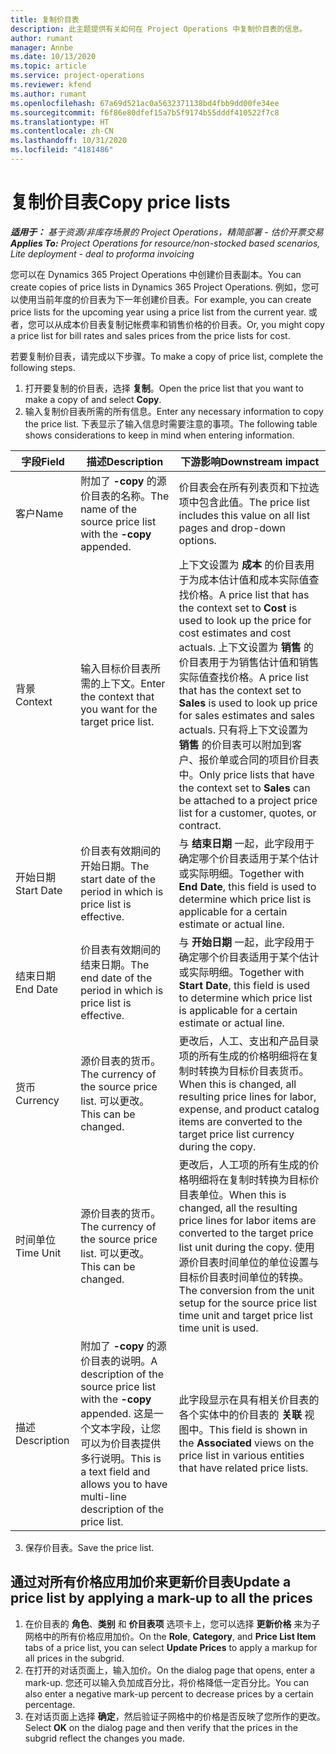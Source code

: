 ```yaml
---
title: 复制价目表
description: 此主题提供有关如何在 Project Operations 中复制价目表的信息。
author: rumant
manager: Annbe
ms.date: 10/13/2020
ms.topic: article
ms.service: project-operations
ms.reviewer: kfend
ms.author: rumant
ms.openlocfilehash: 67a69d521ac0a5632371138bd4fbb9dd00fe34ee
ms.sourcegitcommit: f6f86e80dfef15a7b5f9174b55dddf410522f7c8
ms.translationtype: HT
ms.contentlocale: zh-CN
ms.lasthandoff: 10/31/2020
ms.locfileid: "4181486"
---
```

# <a name="copy-price-lists"></a><span data-ttu-id="9b234-103">复制价目表</span><span class="sxs-lookup"><span data-stu-id="9b234-103">Copy price lists</span></span>

<span data-ttu-id="9b234-104">_**适用于：** 基于资源/非库存场景的 Project Operations，精简部署 - 估价开票交易_</span><span class="sxs-lookup"><span data-stu-id="9b234-104">_**Applies To:** Project Operations for resource/non-stocked based scenarios, Lite deployment - deal to proforma invoicing_</span></span>

<span data-ttu-id="9b234-105">您可以在 Dynamics 365 Project Operations 中创建价目表副本。</span><span class="sxs-lookup"><span data-stu-id="9b234-105">You can create copies of price lists in Dynamics 365 Project Operations.</span></span> <span data-ttu-id="9b234-106">例如，您可以使用当前年度的价目表为下一年创建价目表。</span><span class="sxs-lookup"><span data-stu-id="9b234-106">For example, you can create price lists for the upcoming year using a price list from the current year.</span></span>  <span data-ttu-id="9b234-107">或者，您可以从成本价目表复制记帐费率和销售价格的价目表。</span><span class="sxs-lookup"><span data-stu-id="9b234-107">Or, you might copy a price list for bill rates and sales prices from the price lists for cost.</span></span> 

<span data-ttu-id="9b234-108">若要复制价目表，请完成以下步骤。</span><span class="sxs-lookup"><span data-stu-id="9b234-108">To make a copy of price list, complete the following steps.</span></span>

1. <span data-ttu-id="9b234-109">打开要复制的价目表，选择 **复制**。</span><span class="sxs-lookup"><span data-stu-id="9b234-109">Open the price list that you want to make a copy of and select **Copy**.</span></span>
2. <span data-ttu-id="9b234-110">输入复制价目表所需的所有信息。</span><span class="sxs-lookup"><span data-stu-id="9b234-110">Enter any necessary information to copy the price list.</span></span> <span data-ttu-id="9b234-111">下表显示了输入信息时需要注意的事项。</span><span class="sxs-lookup"><span data-stu-id="9b234-111">The following table shows considerations to keep in mind when entering information.</span></span>

| <span data-ttu-id="9b234-112">字段</span><span class="sxs-lookup"><span data-stu-id="9b234-112">Field</span></span> | <span data-ttu-id="9b234-113">描述</span><span class="sxs-lookup"><span data-stu-id="9b234-113">Description</span></span> | <span data-ttu-id="9b234-114">下游影响</span><span class="sxs-lookup"><span data-stu-id="9b234-114">Downstream impact</span></span> |
| --- | --- | --- |
| <span data-ttu-id="9b234-115">客户</span><span class="sxs-lookup"><span data-stu-id="9b234-115">Name</span></span> | <span data-ttu-id="9b234-116">附加了 **-copy** 的源价目表的名称。</span><span class="sxs-lookup"><span data-stu-id="9b234-116">The name of the source price list with the **-copy** appended.</span></span> | <span data-ttu-id="9b234-117">价目表会在所有列表页和下拉选项中包含此值。</span><span class="sxs-lookup"><span data-stu-id="9b234-117">The price list includes this value on all list pages and drop-down options.</span></span> |
| <span data-ttu-id="9b234-118">背景</span><span class="sxs-lookup"><span data-stu-id="9b234-118">Context</span></span> | <span data-ttu-id="9b234-119">输入目标价目表所需的上下文。</span><span class="sxs-lookup"><span data-stu-id="9b234-119">Enter the context that you want for the target price list.</span></span> | <span data-ttu-id="9b234-120">上下文设置为 **成本** 的价目表用于为成本估计值和成本实际值查找价格。</span><span class="sxs-lookup"><span data-stu-id="9b234-120">A price list that has the context set to **Cost** is used to look up the price for cost estimates and cost actuals.</span></span> <span data-ttu-id="9b234-121">上下文设置为 **销售** 的价目表用于为销售估计值和销售实际值查找价格。</span><span class="sxs-lookup"><span data-stu-id="9b234-121">A price list that has the context set to **Sales** is used to look up price for sales estimates and sales actuals.</span></span> <span data-ttu-id="9b234-122">只有将上下文设置为 **销售** 的价目表可以附加到客户、报价单或合同的项目价目表中。</span><span class="sxs-lookup"><span data-stu-id="9b234-122">Only price lists that have the context set to **Sales** can be attached to a project price list for a customer, quotes, or contract.</span></span> |
| <span data-ttu-id="9b234-123">开始日期</span><span class="sxs-lookup"><span data-stu-id="9b234-123">Start Date</span></span> | <span data-ttu-id="9b234-124">价目表有效期间的开始日期。</span><span class="sxs-lookup"><span data-stu-id="9b234-124">The start date of the period in which is price list is effective.</span></span> | <span data-ttu-id="9b234-125">与 **结束日期** 一起，此字段用于确定哪个价目表适用于某个估计或实际明细。</span><span class="sxs-lookup"><span data-stu-id="9b234-125">Together with **End Date**, this field is used to determine which price list is applicable for a certain estimate or actual line.</span></span> |
| <span data-ttu-id="9b234-126">结束日期</span><span class="sxs-lookup"><span data-stu-id="9b234-126">End Date</span></span> | <span data-ttu-id="9b234-127">价目表有效期间的结束日期。</span><span class="sxs-lookup"><span data-stu-id="9b234-127">The end date of the period in which is price list is effective.</span></span> | <span data-ttu-id="9b234-128">与 **开始日期** 一起，此字段用于确定哪个价目表适用于某个估计或实际明细。</span><span class="sxs-lookup"><span data-stu-id="9b234-128">Together with **Start Date**, this field is used to determine which price list is applicable for a certain estimate or actual line.</span></span> |
| <span data-ttu-id="9b234-129">货币</span><span class="sxs-lookup"><span data-stu-id="9b234-129">Currency</span></span> | <span data-ttu-id="9b234-130">源价目表的货币。</span><span class="sxs-lookup"><span data-stu-id="9b234-130">The currency of the source price list.</span></span> <span data-ttu-id="9b234-131">可以更改。</span><span class="sxs-lookup"><span data-stu-id="9b234-131">This can be changed.</span></span> | <span data-ttu-id="9b234-132">更改后，人工、支出和产品目录项的所有生成的价格明细将在复制时转换为目标价目表货币。</span><span class="sxs-lookup"><span data-stu-id="9b234-132">When this is changed, all resulting price lines for labor, expense, and product catalog items are converted to the target price list currency during the copy.</span></span> |
| <span data-ttu-id="9b234-133">时间单位</span><span class="sxs-lookup"><span data-stu-id="9b234-133">Time Unit</span></span> | <span data-ttu-id="9b234-134">源价目表的货币。</span><span class="sxs-lookup"><span data-stu-id="9b234-134">The currency of the source price list.</span></span> <span data-ttu-id="9b234-135">可以更改。</span><span class="sxs-lookup"><span data-stu-id="9b234-135">This can be changed.</span></span> | <span data-ttu-id="9b234-136">更改后，人工项的所有生成的价格明细将在复制时转换为目标价目表单位。</span><span class="sxs-lookup"><span data-stu-id="9b234-136">When this is changed, all the resulting price lines for labor items are converted to the target price list unit during the copy.</span></span> <span data-ttu-id="9b234-137">使用源价目表时间单位的单位设置与目标价目表时间单位的转换。</span><span class="sxs-lookup"><span data-stu-id="9b234-137">The conversion from the unit setup for the source price list time unit and target price list time unit is used.</span></span> |
| <span data-ttu-id="9b234-138">描述</span><span class="sxs-lookup"><span data-stu-id="9b234-138">Description</span></span> | <span data-ttu-id="9b234-139">附加了 **-copy** 的源价目表的说明。</span><span class="sxs-lookup"><span data-stu-id="9b234-139">A description of the source price list with the **-copy** appended.</span></span> <span data-ttu-id="9b234-140">这是一个文本字段，让您可以为价目表提供多行说明。</span><span class="sxs-lookup"><span data-stu-id="9b234-140">This is a text field and allows you to have multi-line description of the price list.</span></span> | <span data-ttu-id="9b234-141">此字段显示在具有相关价目表的各个实体中的价目表的 **关联** 视图中。</span><span class="sxs-lookup"><span data-stu-id="9b234-141">This field is shown in the **Associated** views on the price list in various entities that have related price lists.</span></span> |

3. <span data-ttu-id="9b234-142">保存价目表。</span><span class="sxs-lookup"><span data-stu-id="9b234-142">Save the price list.</span></span> 

## <a name="update-a-price-list-by-applying-a-mark-up-to-all-the-prices"></a><span data-ttu-id="9b234-143">通过对所有价格应用加价来更新价目表</span><span class="sxs-lookup"><span data-stu-id="9b234-143">Update a price list by applying a mark-up to all the prices</span></span>

1. <span data-ttu-id="9b234-144">在价目表的 **角色**、**类别** 和 **价目表项** 选项卡上，您可以选择 **更新价格** 来为子网格中的所有价格应用加价。</span><span class="sxs-lookup"><span data-stu-id="9b234-144">On the **Role**, **Category**, and **Price List Item** tabs of a price list, you can select **Update Prices** to apply a markup for all prices in the subgrid.</span></span> 
2. <span data-ttu-id="9b234-145">在打开的对话页面上，输入加价。</span><span class="sxs-lookup"><span data-stu-id="9b234-145">On the dialog page that opens, enter a mark-up.</span></span> <span data-ttu-id="9b234-146">您还可以输入负加成百分比，将价格降低一定百分比。</span><span class="sxs-lookup"><span data-stu-id="9b234-146">You can also enter a negative mark-up percent to decrease prices by a certain percentage.</span></span> 
3. <span data-ttu-id="9b234-147">在对话页面上选择 **确定**，然后验证子网格中的价格是否反映了您所作的更改。</span><span class="sxs-lookup"><span data-stu-id="9b234-147">Select **OK** on the dialog page and then verify that the prices in the subgrid reflect the changes you made.</span></span>
